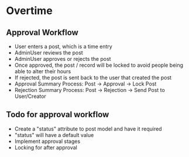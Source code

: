 # Overtime

## Approval Workflow
- User enters a post, which is a time entry
- AdminUser reviews the post
- AdminUser approves or rejects the post
- Once approved, the post / record will be locked to avoid people being able to alter their hours
- If rejected, the post is sent back to the user that created the post
- Approval Summary Process:  Post -> Approval -> Lock Post
- Rejection Summary Process: Post -> Rejection -> Send Post to User/Creator 

## Todo for approval workflow
- Create a "status" attribute to post model and have it required
- "status" will have a default value
- Implement approval stages
- Locking for after approval
